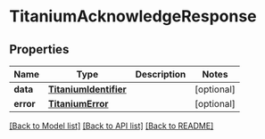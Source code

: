 # TitaniumAcknowledgeResponse


## Properties
Name | Type | Description | Notes
------------ | ------------- | ------------- | -------------
**data** | [**TitaniumIdentifier**](TitaniumIdentifier.md) |  | [optional] 
**error** | [**TitaniumError**](TitaniumError.md) |  | [optional] 

[[Back to Model list]](../README.md#documentation-for-models) [[Back to API list]](../README.md#documentation-for-api-endpoints) [[Back to README]](../README.md)


